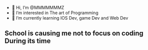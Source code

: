 - 👋 Hi, I’m @MMMMMMMZ
- 👀 I’m interested in The art of Programming
- 🌱 I’m currently learning IOS Dev, game Dev and Web Dev

## School is causing me not to focus on coding During its time

<!---
MMMMMMMZ/MMMMMMMZ is a ✨ special ✨ repository because its `README.md` (this file) appears on your GitHub profile.
You can click the Preview link to take a look at your changes.
--->
